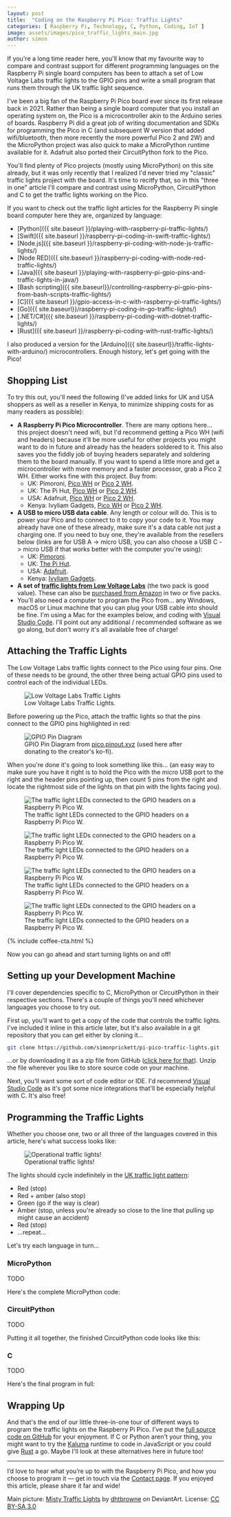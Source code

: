 ```yaml
---
layout: post
title:  "Coding on the Raspberry Pi Pico: Traffic Lights"
categories: [ Raspberry Pi, Technology, C, Python, Coding, IoT ]
image: assets/images/pico_traffic_lights_main.jpg
author: simon
---
```

If you're a long time reader here, you'll know that my favourite way to compare and contrast support for different programming languages on the Raspberry Pi single board computers has been to attach a set of Low Voltage Labs traffic lights to the GPIO pins and write a small program that runs them through the UK traffic light sequence.

I've been a big fan of the Raspberry Pi Pico board ever since its first release back in 2021.  Rather than being a single board computer that you install an operating system on, the Pico is a microcontroller akin to the Arduino series of boards.  Raspberry Pi did a great job of writing documentation and SDKs for programming the Pico in C (and subsequent W version that added wifi/bluetooth, then more recently the more powerful Pico 2 and 2W) and the MicroPython project was also quick to make a MicroPython runtime available for it.  Adafruit also ported their CircuitPython fork to the Pico.  

You'll find plenty of Pico projects (mostly using MicroPython) on this site already, but it was only recently that I realized I'd never tried my "classic" traffic lights project with the board.  It's time to recitfy that, so in this "three in one" article I'll compare and contrast using MicroPython, CircuitPython and C to get the traffic lights working on the Pico.

If you want to check out the traffic light articles for the Raspberry Pi single board computer here they are, organized by language:

* [Python]({{ site.baseurl }}/playing-with-raspberry-pi-traffic-lights/)
* [Swift]({{ site.baseurl }}/raspberry-pi-coding-in-swift-traffic-lights/)
* [Node.js]({{ site.baseurl }}/raspberry-pi-coding-with-node-js-traffic-lights/)
* [Node RED]({{ site.baseurl }}/raspberry-pi-coding-with-node-red-traffic-lights/)
* [Java]({{ site.baseurl }}/playing-with-raspberry-pi-gpio-pins-and-traffic-lights-in-java/)
* [Bash scripting]({{ site.baseurl}}/controlling-raspberry-pi-gpio-pins-from-bash-scripts-traffic-lights/)
* [C]({{ site.baseurl }}/gpio-access-in-c-with-raspberry-pi-traffic-lights/)
* [Go]({{ site.baseurl}}/raspberry-pi-coding-in-go-traffic-lights/) 
* [.NET/C#]({{ site.baseurl }}/raspberry-pi-coding-with-dotnet-traffic-lights/)
* [Rust]({{ site.baseurl }}/raspberry-pi-coding-with-rust-traffic-lights/)

I also produced a version for the [Arduino]({{ site.baseurl}}/traffic-lights-with-arduino/) microcontrollers.  Enough history, let's get going with the Pico!

## Shopping List

To try this out, you'll need the following (I've added links for UK and USA shoppers as well as a reseller in Kenya, to minimize shipping costs for as many readers as possible):

* **A Raspberry Pi Pico Microcontroller**. There are many options here... this project doesn't need wifi, but I'd recommend getting a Pico WH (wifi and headers) because it'll be more useful for other projects you might want to do in future and already has the headers soldered to it. This also saves you the fiddly job of buying headers separately and soldering them to the board manually.  If you want to spend a little more and get a microcontroller with more memory and a faster processor, grab a Pico 2 WH. Either works fine with this project. Buy from:
  * UK: Pimoroni, [Pico WH](https://shop.pimoroni.com/products/raspberry-pi-pico-w?variant=40059369652307) or [Pico 2 WH](https://shop.pimoroni.com/products/raspberry-pi-pico-2-w?variant=54852253024635).
  * UK: The Pi Hut, [Pico WH](https://thepihut.com/products/raspberry-pi-pico-w?variant=41952994787523) or [Pico 2 WH](https://thepihut.com/products/raspberry-pi-pico-2-w?variant=54063378760065).
  * USA: Adafruit, [Pico WH](https://www.adafruit.com/product/5544) or [Pico 2 WH](https://www.adafruit.com/product/6315).
  * Kenya: Ivyliam Gadgets, [Pico WH]() or [Pico 2 WH]().
* **A USB to micro USB data cable**. Any length or colour will do. This is to power your Pico and to connect to it to copy your code to it.  You may already have one of these already, make sure it's a data cable not just a charging one.  If you need to buy one, they're available from the resellers below (links are for USB A -> micro USB, you can also choose a USB C -> micro USB if that works better with the computer you're using):
  * UK: [Pimoroni](https://shop.pimoroni.com/products/usb-a-to-microb-cable-black?variant=31241639562).
  * UK: [The Pi Hut](https://thepihut.com/products/usb-to-micro-usb-cable-0-5m?variant=37979679293635).
  * USA: [Adafruit](https://www.adafruit.com/product/592).
  * Kenya: [Ivyliam Gadgets](https://shop.ivyliam.com/product/usb-a-to-micro-usb-cable/).
* **A set of [traffic lights from Low Voltage Labs](http://lowvoltagelabs.com/products/pi-traffic/)** (the two pack is good value).  These can also be [purchased from Amazon](https://a.co/d/aZspNII) in two or five packs.
* You'll also need a computer to program the Pico from... any Windows, macOS or Linux machine that you can plug your USB cable into should be fine.  I'm using a Mac for the examples below, and coding with [Visual Studio Code](https://code.visualstudio.com/).  I'll point out any additional / recommended software as we go along, but don't worry it's all available free of charge!

## Attaching the Traffic Lights

The Low Voltage Labs traffic lights connect to the Pico using four pins. One of these needs to be ground, the other three being actual GPIO pins used to control each of the individual LEDs.

<figure class="figure">
  <img src="{{ site.baseurl }}/assets/images/pico_traffic_lights_stock.jpg" class="figure-img img-fluid" alt="Low Voltage Labs Traffic Lights">
  <figcaption class="figure-caption text-center">Low Voltage Labs Traffic Lights.</figcaption>
</figure>

Before powering up the Pico, attach the traffic lights so that the pins connect to the GPIO pins highlighted in red:

<figure class="figure">
  <img src="{{ site.baseurl }}/assets/images/pico_traffic_lights_pico_pinout.png" class="figure-img img-fluid" alt="GPIO Pin Diagram">
  <figcaption class="figure-caption text-center">GPIO Pin Diagram from <a href="https://pico.pinout.xyz/" target="_blank">pico.pinout.xyz</a> (used here after donating to the creator's ko-fi).</figcaption>
</figure>

When you're done it's going to look something like this... (an easy way to make sure you have it right is to hold the Pico with the micro USB port to the right and the header pins pointing up, then count 5 pins from the right and locate the rightmost side of the lights on that pin with the lights facing you).

<div class="slick-carousel">
    <div>
        <figure class="figure">
        <img src="{{ site.baseurl }}/assets/images/pico_traffic_lights_hardware_1.jpg" class="figure-img img-fluid" alt="The traffic light LEDs connected to the GPIO headers on a Raspberry Pi Pico W.">
        <figcaption class="figure-caption text-center">The traffic light LEDs connected to the GPIO headers on a Raspberry Pi Pico W.</figcaption>
        </figure>
    </div>
    <div>
        <figure class="figure">
        <img src="{{ site.baseurl }}/assets/images/pico_traffic_lights_hardware_2.jpg" class="figure-img img-fluid" alt="The traffic light LEDs connected to the GPIO headers on a Raspberry Pi Pico W.">
        <figcaption class="figure-caption text-center">The traffic light LEDs connected to the GPIO headers on a Raspberry Pi Pico W.</figcaption>
        </figure>
    </div>
    <div>
        <figure class="figure">
        <img src="{{ site.baseurl }}/assets/images/pico_traffic_lights_hardware_3.jpg" class="figure-img img-fluid" alt="The traffic light LEDs connected to the GPIO headers on a Raspberry Pi Pico W.">
        <figcaption class="figure-caption text-center">The traffic light LEDs connected to the GPIO headers on a Raspberry Pi Pico W.</figcaption>
        </figure>
    </div>
    <div>
        <figure class="figure">
        <img src="{{ site.baseurl }}/assets/images/pico_traffic_lights_hardware_4.jpg" class="figure-img img-fluid" alt="The traffic light LEDs connected to the GPIO headers on a Raspberry Pi Pico W.">
        <figcaption class="figure-caption text-center">The traffic light LEDs connected to the GPIO headers on a Raspberry Pi Pico W.</figcaption>
        </figure>
    </div>
</div>

{% include coffee-cta.html %}

Now you can go ahead and start turning lights on and off!

## Setting up your Development Machine

I'll cover dependencies specific to C, MicroPython or CircuitPython in their respective sections.  There's a couple of things you'll need whichever languages you choose to try out.

First up, you'll want to get a copy of the code that controls the traffic lights.  I've included it inline in this article later, but it's also available in a git repository that you can get either by cloning it...

```bash
git clone https://github.com/simonprickett/pi-pico-traffic-lights.git
```

...or by downloading it as a zip file from GitHub ([click here for that](https://github.com/simonprickett/pi-pico-traffic-lights/archive/refs/heads/main.zip)).  Unzip the file wherever you like to store source code on your machine.

Next, you'll want some sort of code editor or IDE.  I'd recommend [Visual Studio Code](https://code.visualstudio.com/) as it's got some nice integrations that'll be especially helpful with C.  It's also free!

## Programming the Traffic Lights

Whether you choose one, two or all three of the languages covered in this article, here's what success looks like:

<figure class="figure">
  <img src="{{ site.baseurl }}/assets/images/pico_traffic_lights_lights_working.gif" class="figure-img img-fluid" alt="Operational traffic lights!">
  <figcaption class="figure-caption text-center">Operational traffic lights!</figcaption>
</figure>

The lights should cycle indefinitely in the [UK traffic light pattern](https://www.gov.uk/guidance/the-highway-code/light-signals-controlling-traffic):

* Red (stop)
* Red + amber (also stop)
* Green (go if the way is clear)
* Amber (stop, unless you're already so close to the line that pulling up might cause an accident)
* Red (stop)
* ...repeat...

Let's try each language in turn...

### MicroPython

TODO

Here's the complete MicroPython code:

<script src="https://gist.github.com/simonprickett/17dfc46c0ee8d497ef1bd228a606608b.js"></script>

### CircuitPython

TODO

Putting it all together, the finished CircuitPython code looks like this:

<script src="https://gist.github.com/simonprickett/fa6ffc704be7110543cb816818e54a41.js"></script>

### C

TODO

Here's the final program in full:

<script src="https://gist.github.com/simonprickett/e29bf25d7a5a556227221b9b6628b1f4.js"></script>

## Wrapping Up

And that's the end of our little three-in-one tour of different ways to program the traffic lights on the Raspberry Pi Pico.  I’ve put the [full source code on GitHub](https://github.com/simonprickett/pi-pico-traffic-lights) for your enjoyment.  If C or Python aren't your thing, you might want to try the [Kaluma](https://kalumajs.org/) runtime to code in JavaScript or you could give [Rust](https://www.raspberrypi.com/news/rust-on-rp2350/) a go.  Maybe I'll look at these alternatives here in future too!

---

I’d love to hear what you’re up to with the Raspberry Pi Pico, and how you choose to program it — get in touch via the [Contact page](https://simonprickett.dev/contact/). If you enjoyed this article, please share it far and wide!

Main picture: [Misty Traffic Lights](https://www.deviantart.com/dhtbrowne/art/Misty-traffic-lights-149851701) by [dhtbrowne](https://www.deviantart.com/dhtbrowne) on DeviantArt. License: [CC BY-SA 3.0](https://creativecommons.org/licenses/by-sa/3.0/)